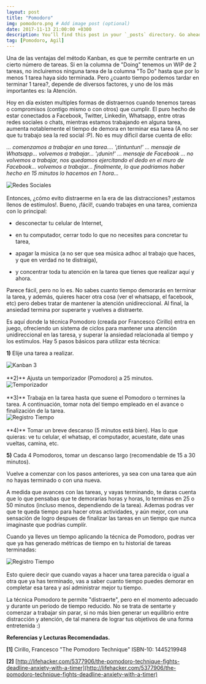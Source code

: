 ```yaml
---
layout: post
title: "Pomodoro"
img: pomodoro.png # Add image post (optional)
date: 2017-11-13 21:00:00 +0300
description: You’ll find this post in your `_posts` directory. Go ahead and edit it and re-build the site to see your changes. # Add post description (optional)
tag: [Pomodoro, Agil]
---
```

Una de las ventajas del método Kanban, es que te permite centrarte en un cierto número de tareas. Si en la columna de "Doing" tenemos un WIP de 2 tareas, no incluiremos ninguna tarea de la columna "To Do" hasta que por lo menos 1 tarea haya sido terminada. Pero ¿cuanto tiempo podemos tardar en terminar 1 tarea?, depende de diversos factores, y uno de los más importantes es: la Atención.

Hoy en día existen multiples formas de distraernos cuando tenemos tareas o compromisos (contigo mismo o con otros) que cumplir. El puro hecho de estar conectados a Facebook, Twitter, Linkedin, Whatsapp, entre otras redes sociales o chats, mientras estamos trabajando en alguna tarea, aumenta notablemente el tiempo de demora en terminar esa tarea (A no ser que tu trabajo sea la red social :P). No es muy dificil darse cuenta de ello:

*... comenzamos a trabajar en una tarea.... '¡tintuntun!' ... mensaje de Whatsapp... volvemos a trabajar... '¡dunin!' ... mensaje de Facebook ... no volvemos a trabajar, nos quedamos ejercitando el dedo  en el muro de Facebook... volvemos a trabajar... finalmente, lo que podriamos haber hecho en 15 minutos lo hacemos en 1 hora...*

<div class="img_post_container">
<img class="img_post" src="https://imgur.com/8eaVMDJ.jpg" alt="Redes Sociales">
</div>
<br/>
Entonces, ¿cómo evito distraerme en la era de las distracciones? ¡estamos llenos de estímulos!. Bueno, ¡fácil!, cuando trabajes en una tarea, comienza con lo principal:

* desconectar tu celular de Internet,

* en tu computador, cerrar todo lo que no necesites para concretar tu tarea,

* apagar la música (a no ser que sea música adhoc al trabajo que haces, y que en verdad no te distraiga),

* y concentrar toda tu atención en la tarea que tienes que realizar aquí y ahora.

Parece fácil, pero no lo es. No sabes cuanto tiempo demorarás en terminar la tarea, y además, quieres hacer otra cosa (ver el whatsapp, el facebook, etc) pero debes tratar de mantener la atención unidireccional. Al final, la ansiedad termina por superarte y vuelves a distraerte.

Es aquí donde la técnica Pomodoro (creada por Francesco Cirillo) entra en juego, ofreciendo un sistema de ciclos para mantener una atención unidireccional en las taresa, y superar la ansiedad relacionada al tiempo y los estímulos. Hay 5 pasos básicos para utilizar esta técnica:

**1)** Elije una tarea a realizar.

<div class="img_post_container">
<img class="img_post" src="https://imgur.com/qA15rHC.jpg" alt="Kanban 3">
</div>
<br/>
**2)** Ajusta un temporizador (Pomodoro) a 25 minutos.

<div class="img_post_container">
<img class="img_post" src="https://imgur.com/rJjJV7d.jpg" alt="Temporizador">
</div>
<br/>
**3)** Trabaja en la tarea hasta que suene el Pomodoro o termines la tarea. A continuación, tomar nota del tiempo empleado en el avance o finalización de la tarea.

<div class="img_post_container">
<img class="img_post" src="https://imgur.com/gYR41rF.jpg" alt="Registro Tiempo">
</div>
<br/>
**4)** Tomar un breve descanso (5 minutos está bien). Has lo que quieras: ve tu celular, el whatsap, el computador, acuestate, date unas vueltas, camina, etc.

**5)** Cada 4 Pomodoros, tomar un descanso largo (recomendable de 15 a 30 minutos).

Vuelve a comenzar con los pasos anteriores, ya sea con una tarea que aún no hayas terminado o con una nueva.

A medida que avances con las tareas, y vayas terminando, te daras cuenta que lo que pensabas que te demorarias horas y horas, lo terminas en 25 o 50 minutos (incluso menos, dependiendo de la tarea). Ademas podras ver que te queda tiempo para hacer otras actividades, y aún mejor, con una sensación de logro despues de finalizar las tareas en un tiempo que nunca imaginaste que podrias cumplír.

Cuando ya lleves un tiempo aplicando la técnica de Pomodoro, podras ver que ya has generado métricas de tiempo en tu historial de tareas terminadas:

<div class="img_post_container">
<img class="img_post" src="https://imgur.com/6KuLgin.jpg" alt="Registro Tiempo">
</div>
<br/>
Esto quiere decir que cuando vayas a hacer una tarea parecida o igual a otra que ya has terminado, vas a saber cuanto tiempo puedes demorar en completar esa tarea y así administrar mejor tu tiempo.

La técnica Pomodoro te permite "distraerte", pero en el momento adecuado y durante un periodo de tiempo reducido. No se trata de sentarte y comenzar a trabajar sin parar, si no más bien generar un equilibrio entre distracción y atención, de tal manera de lograr tus objetivos de una forma entretenida :)

**Referencias y Lecturas Recomendadas.**

**[1]** Cirillo, Francesco "The Pomodoro Technique" ISBN-10: 1445219948

**[2]** [http://lifehacker.com/5377906/the-pomodoro-technique-fights-deadline-anxiety-with-a-timer](http://lifehacker.com/5377906/the-pomodoro-technique-fights-deadline-anxiety-with-a-timer)
